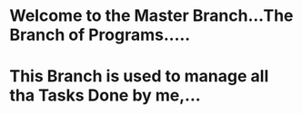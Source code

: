 # Welcome to the Master Branch...The Branch of Programs..... 
# This Branch is used to manage all tha Tasks Done by me,...
